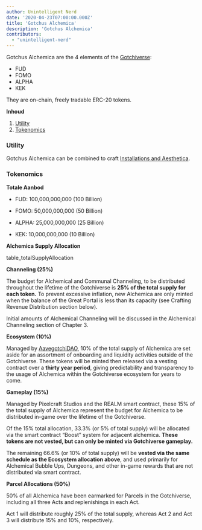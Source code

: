 ```yaml
---
author: Unintelligent Nerd
date: '2020-04-23T07:00:00.000Z'
title: 'Gotchus Alchemica'
description: 'Gotchus Alchemica'
contributors:
  - "unintelligent-nerd"
---
```


Gotchus Alchemica are the 4 elements of the [Gotchiverse](/gotchiverse):

* FUD
* FOMO
* ALPHA
* KEK

They are on-chain, freely tradable ERC-20 tokens.

<div class="contentsBox">

**Inhoud**

<ol>
<li><a href=#utility>Utility</a></li>
<li><a href=#tokenomics>Tokenomics</a></li>
</ol>

</div>

### Utility

Gotchus Alchemica can be combined to craft [Installations and Aesthetica](/gotchiverse#building-on-realm-parcels).

### Tokenomics

**Totale Aanbod**

* FUD: 100,000,000,000 (100 Billion)

* FOMO: 50,000,000,000 (50 Billion)

* ALPHA: 25,000,000,000 (25 Billion)

* KEK: 10,000,000,000 (10 Billion)

**Alchemica Supply Allocation**

table_totalSupplyAllocation

**Channeling (25%)**

The budget for Alchemical and Communal Channeling, to be distributed throughout the lifetime of the Gotchiverse is **25% of the total supply for each token.** To prevent excessive inflation, new Alchemica are only minted when the balance of the Great Portal is less than its capacity (see Crafting Revenue Distribution section below).

Initial amounts of Alchemical Channeling will be discussed in the Alchemical Channeling section of Chapter 3.

**Ecosystem (10%)**

Managed by [AavegotchiDAO](/dao), 10% of the total supply of Alchemica are set aside for an assortment of onboarding and liquidity activities outside of the Gotchiverse. These tokens will be minted then released via a vesting contract over a **thirty year period**, giving predictability and transparency to the usage of Alchemica within the Gotchiverse ecosystem for years to come.

**Gameplay (15%)**

Managed by Pixelcraft Studios and the REALM smart contract, these 15% of the total supply of Alchemica represent the budget for Alchemica to be distributed in-game over the lifetime of the Gotchiverse.

Of the 15% total allocation, 33.3% (or 5% of total supply) will be allocated via the smart contract “Boost” system for adjacent alchemica. **These tokens are not vested, but can only be minted via Gotchiverse gameplay.**

The remaining 66.6% (or 10% of total supply) will be **vested via the same schedule as the Ecosystem allocation above**, and used primarily for Alchemical Bubble Ups, Dungeons, and other in-game rewards that are not distributed via smart contract.

**Parcel Allocations (50%)**

50% of all Alchemica have been earmarked for Parcels in the Gotchiverse, including all three Acts and replenishings in each Act.

Act 1 will distribute roughly 25% of the total supply, whereas Act 2 and Act 3 will distribute 15% and 10%, respectively.